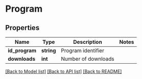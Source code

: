 # Program

## Properties
Name | Type | Description | Notes
------------ | ------------- | ------------- | -------------
**id_program** | **string** | Program identifier | 
**downloads** | **int** | Number of downloads | 

[[Back to Model list]](../README.md#documentation-for-models) [[Back to API list]](../README.md#documentation-for-api-endpoints) [[Back to README]](../README.md)


